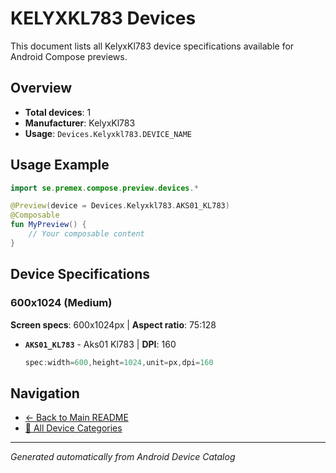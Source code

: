 # KELYXKL783 Devices

This document lists all KelyxKl783 device specifications available for Android Compose previews.

## Overview

- **Total devices**: 1
- **Manufacturer**: KelyxKl783
- **Usage**: `Devices.Kelyxkl783.DEVICE_NAME`

## Usage Example

```kotlin
import se.premex.compose.preview.devices.*

@Preview(device = Devices.Kelyxkl783.AKS01_KL783)
@Composable
fun MyPreview() {
    // Your composable content
}
```

## Device Specifications

### 600x1024 (Medium)

**Screen specs**: 600x1024px | **Aspect ratio**: 75:128

- **`AKS01_KL783`** - Aks01 Kl783 | **DPI**: 160
  ```kotlin
  spec:width=600,height=1024,unit=px,dpi=160
  ```

## Navigation

- [← Back to Main README](../../README.md)
- [📱 All Device Categories](../README.md)

---
*Generated automatically from Android Device Catalog*
